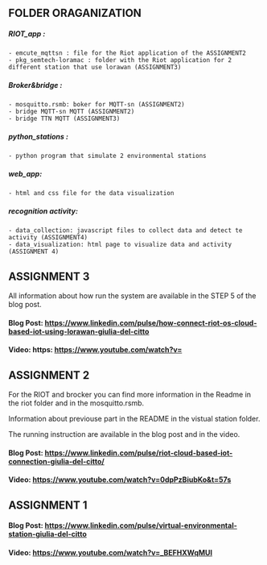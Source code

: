 ## FOLDER ORAGANIZATION 

##### RIOT_app :
	- emcute_mqttsn : file for the Riot application of the ASSIGNMENT2
	- pkg_semtech-loramac : folder with the Riot application for 2 different station that use lorawan (ASSIGNMENT3)

##### Broker&bridge :
	- mosquitto.rsmb: boker for MQTT-sn (ASSIGNMENT2)
	- bridge MQTT-sn MQTT (ASSIGNMENT2)
	- bridge TTN MQTT (ASSIGNMENT3)

##### python_stations : 
	- python program that simulate 2 environmental stations
	
##### web_app:
	- html and css file for the data visualization

##### recognition activity:
	- data_collection: javascript files to collect data and detect te activity (ASSIGNMENT4)
	- data_visualization: html page to visualize data and activity (ASSIGNMENT 4)
	
	
	
## ASSIGNMENT 3

All information about how run the system are available in the STEP 5 of the blog post.

#### Blog Post: https://www.linkedin.com/pulse/how-connect-riot-os-cloud-based-iot-using-lorawan-giulia-del-citto

#### Video: https: https://www.youtube.com/watch?v=



## ASSIGNMENT 2

For the RIOT and brocker you can find more information in the Readme in the riot folder and in the mosquitto.rsmb.

Information about previouse part in the README in the vistual station folder.

The running instruction are available in the blog post and in the video.

#### Blog Post: https://www.linkedin.com/pulse/riot-cloud-based-iot-connection-giulia-del-citto/

#### Video: https://www.youtube.com/watch?v=0dpPzBiubKo&t=57s



## ASSIGNMENT 1

#### Blog Post: https://www.linkedin.com/pulse/virtual-environmental-station-giulia-del-citto

#### Video: https://www.youtube.com/watch?v=_BEFHXWqMUI
